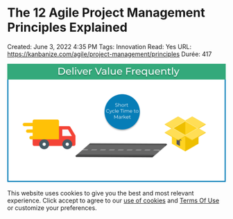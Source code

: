 # The 12 Agile Project Management Principles Explained

Created: June 3, 2022 4:35 PM
Tags: Innovation
Read: Yes
URL: https://kanbanize.com/agile/project-management/principles
Durée: 417

![Deliver-value.png](The%2012%20Agile%20Project%20Management%20Principles%20Explain%20c3b70c53eb554cf49791263e90a1e5b2/Deliver-value.png)

This website uses cookies to give you the best and most relevant experience. Click accept to agree to our [use of cookies](https://kanbanize.com/cookie-policy) and [Terms Of Use](https://kanbanize.com/terms-of-use) or customize your preferences.